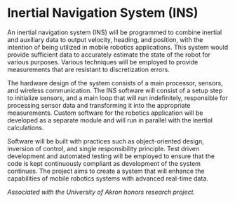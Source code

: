 # Inertial Navigation System (INS)
An inertial navigation system (INS) will be programmed to combine inertial and auxiliary data to output velocity, heading, and position, with the intention of being utilized in mobile robotics applications. This system would provide sufficient data to accurately estimate the state of the robot for various purposes. Various techniques will be employed to provide measurements that are resistant to discretization errors. 

The hardware design of the system consists of a main processor, sensors, and wireless communication. The INS software will consist of a setup step to initialize sensors, and a main loop that will run indefinitely, responsible for processing sensor data and transforming it into the appropriate measurements. Custom software for the robotics application will be developed as a separate module and will run in parallel with the inertial calculations. 

Software will be built with practices such as object-oriented design, inversion of control, and single responsibility principle. Test driven development and automated testing will be employed to ensure that the code is kept continuously compliant as development of the system continues. The project aims to create a system that will enhance the capabilities of mobile robotics systems with advanced real-time data. 

_Associated with the University of Akron honors research project._
